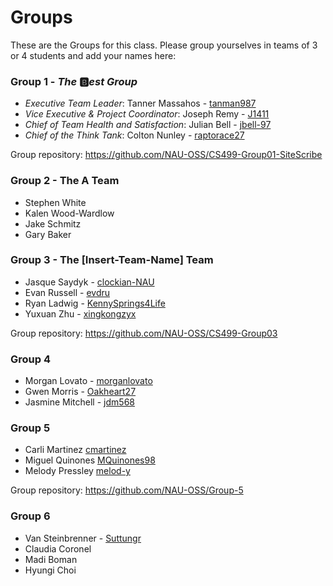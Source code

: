 # Groups

These are the Groups for this class. Please group yourselves in teams of 3 or 4 students and add your names here:

### Group 1 - _The_ :b:_est Group_
+ _Executive Team Leader_: Tanner Massahos - [tanman987](https://github.com/tanman987)
+ _Vice Executive & Project Coordinator_: Joseph Remy - [J1411](https://github.com/J1411)
+ _Chief of Team Health and Satisfaction_: Julian Bell - [jbell-97](https://github.com/jbell-97)
+ _Chief of the Think Tank_: Colton Nunley - [raptorace27](https://github.com/raptorace27)

Group repository: <https://github.com/NAU-OSS/CS499-Group01-SiteScribe>

### Group 2 - The A Team
* Stephen White
* Kalen Wood-Wardlow
* Jake Schmitz
* Gary Baker 

### Group 3 - The [Insert-Team-Name] Team
* Jasque Saydyk - [clockian-NAU](https://github.com/clockian-NAU)
* Evan Russell - [evdru](https://github.com/evdru)
* Ryan Ladwig - [KennySprings4Life](https://github.com/KennySprings4Life)
* Yuxuan Zhu - [xingkongzyx](https://github.com/xingkongzyx)

Group repository: <https://github.com/NAU-OSS/CS499-Group03>

### Group 4
* Morgan Lovato - [morganlovato](https://github.com/morganlovato)
* Gwen Morris - [Oakheart27](https://github.com/Oakheart27)
* Jasmine Mitchell - [jdm568](https://github.com/jdm568)

### Group 5
* Carli Martinez [cmartinez](https://github.com/csmartinez)
* Miguel Quinones [MQuinones98](https://github.com/MQuinones98)
* Melody Pressley [melod-y](https://github.com/melod-y)

Group repository: <https://github.com/NAU-OSS/Group-5>

### Group 6
* Van Steinbrenner - [Suttungr](https://github.com/Suttungr)
* Claudia Coronel 
* Madi Boman
* Hyungi Choi
